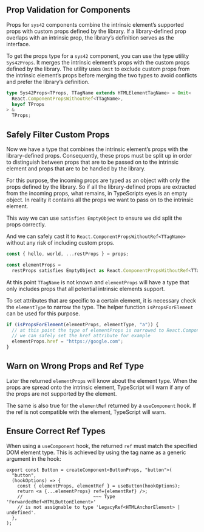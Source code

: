 ## Prop Validation for Components

Props for `sys42` components combine the intrinsic element’s supported props with custom props defined by the library. If a library-defined prop overlaps with an intrinsic prop, the library’s definition serves as the interface.

To get the props type for a `sys42` component, you can use the type utility `Sys42Props`. It merges the intrinsic element’s props with the custom props defined by the library. The utility uses `Omit` to exclude custom props from the intrinsic element’s props before merging the two types to avoid conflicts and prefer the library’s definition.

```typescript
type Sys42Props<TProps, TTagName extends HTMLElementTagName> = Omit<
  React.ComponentPropsWithoutRef<TTagName>,
  keyof TProps
> &
  TProps;
```

## Safely Filter Custom Props

Now we have a type that combines the intrinsic element’s props with the library-defined props. Consequently, these props must be split up in order to distinguish between props that are to be passed on to the intrinsic element and props that are to be handled by the library.

For this purpose, the incoming props are typed as an object with only the props defined by the library. So if all the library-defined props are extracted from the incoming props, what remains, in TypeScripts eyes is an empty object. In reality it contains all the props we want to pass on to the intrinsic element.

This way we can use `satisfies EmptyObject` to ensure we did split the props correctly.

And we can safely cast it to `React.ComponentPropsWithoutRef<TTagName>` without any risk of including custom props.

```typescript
const { hello, world, ...restProps } = props;

const elementProps =
  restProps satisfies EmptyObject as React.ComponentPropsWithoutRef<TTagName>;
```

At this point `TTagName` is not known and `elementProps` will have a type that only includes props that all potential intrinsic elements support.

To set attributes that are specific to a certain element, it is necessary check the `elementType` to narrow the type. The helper function `isPropsForElement` can be used for this purpose.

```typescript
if (isPropsForElement(elementProps, elementType, "a")) {
  // at this point the type of elementProps is narrowed to React.ComponentPropsWithoutRef<"a">
  // we can safely set the href attribute for example
  elementProps.href = "https://google.com";
}
```

## Warn on Wrong Props and Ref Type

Later the returned `elementProps` will know about the element type. When the props are spread onto the intrinsic element, TypeScript will warn if any of the props are not supported by the element.

The same is also true for the `elementRef` returned by a `useComponent` hook. If the ref is not compatible with the element, TypeScript will warn.

## Ensure Correct Ref Types

When using a `useComponent` hook, the returned `ref` must match the specified DOM element type. This is achieved by using the tag name as a generic argument in the hook:

```tsx
export const Button = createComponent<ButtonProps, "button">(
  "button",
  (hookOptions) => {
    const { elementProps, elementRef } = useButton(hookOptions);
    return <a {...elementProps} ref={elementRef} />;
    //                          ~~~ Type 'ForwardedRef<HTMLButtonElement>'
    // is not assignable to type 'LegacyRef<HTMLAnchorElement> | undefined'.
  },
);
```

